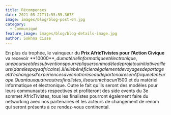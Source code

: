 ```yaml
---
title: Récompenses
date: 2021-05-21T11:55:55.367Z
image: images/blog/blog-post-04.jpg
category:
  - Communiqué
feature_image: images/blog/blog-details-image.jpg
author: Sokhna Cisse
---
```

En plus du trophée, le vainqueur du **Prix AfricTivistes pour l’Action Civique** va recevoir **10000$**, du matériel informatique et électronique, une bourse et des subventions pour répliquer son modèle de projet ou initiative ailleurs (dans les pays africains). Il/elle bénéficiera également de voyages de partage et d’échanges d’expériences avec notre réseau de partenaires en Afrique et en Europe. Quant aux quatre autres finalistes, ils auront chacun 1500$ et du matériel informatique et électronique. Outre le fait qu’ils seront des modèles pour leurs communautés respectives et profiteront des side events du 3e sommet AfricTivistes, tous les finalistes pourront également faire du networking avec nos partenaires et les acteurs de changement de renom qui seront présents à ce rendez-vous continental.